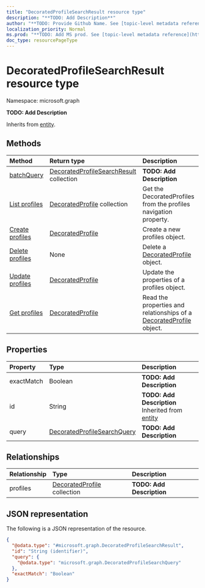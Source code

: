 ```yaml
---
title: "DecoratedProfileSearchResult resource type"
description: "**TODO: Add Description**"
author: "**TODO: Provide Github Name. See [topic-level metadata reference](https://msgo.azurewebsites.net/add/document/guidelines/metadata.html#topic-level-metadata)**"
localization_priority: Normal
ms.prod: "**TODO: Add MS prod. See [topic-level metadata reference](https://msgo.azurewebsites.net/add/document/guidelines/metadata.html#topic-level-metadata)**"
doc_type: resourcePageType
---
```


# DecoratedProfileSearchResult resource type


Namespace: microsoft.graph

**TODO: Add Description**


Inherits from [entity](../resources/entity.md).

## Methods
|Method|Return type|Description|
|:---|:---|:---|
|[batchQuery](../api/decoratedprofilesearchresult-batchquery.md)|[DecoratedProfileSearchResult](../resources/decoratedprofilesearchresult.md) collection|**TODO: Add Description**|
|[List profiles](../api/decoratedprofilesearchresult-list-profiles.md)|[DecoratedProfile](../resources/decoratedprofile.md) collection|Get the DecoratedProfiles from the profiles navigation property.|
|[Create profiles](../api/decoratedprofilesearchresult-post-profiles.md)|[DecoratedProfile](../resources/decoratedprofile.md)|Create a new profiles object.|
|[Delete profiles](../api/decoratedprofilesearchresult-delete-profiles.md)|None|Delete a [DecoratedProfile](../resources/decoratedprofile.md) object.|
|[Update profiles](../api/decoratedprofilesearchresult-update-profiles.md)|[DecoratedProfile](../resources/decoratedprofile.md)|Update the properties of a profiles object.|
|[Get profiles](../api/decoratedprofilesearchresult-get-decoratedprofile.md)|[DecoratedProfile](../resources/decoratedprofile.md)|Read the properties and relationships of a [DecoratedProfile](../resources/decoratedprofile.md) object.|

## Properties
|Property|Type|Description|
|:---|:---|:---|
|exactMatch|Boolean|**TODO: Add Description**|
|id|String|**TODO: Add Description** Inherited from [entity](../resources/entity.md)|
|query|[DecoratedProfileSearchQuery](../resources/decoratedprofilesearchquery.md)|**TODO: Add Description**|

## Relationships
|Relationship|Type|Description|
|:---|:---|:---|
|profiles|[DecoratedProfile](../resources/decoratedprofile.md) collection|**TODO: Add Description**|

## JSON representation
The following is a JSON representation of the resource.
<!-- {
  "blockType": "resource",
  "keyProperty": "id",
  "@odata.type": "microsoft.graph.DecoratedProfileSearchResult",
  "baseType": "microsoft.graph.entity",
  "openType": false
}
-->
``` json
{
  "@odata.type": "#microsoft.graph.DecoratedProfileSearchResult",
  "id": "String (identifier)",
  "query": {
    "@odata.type": "microsoft.graph.DecoratedProfileSearchQuery"
  },
  "exactMatch": "Boolean"
}
```

